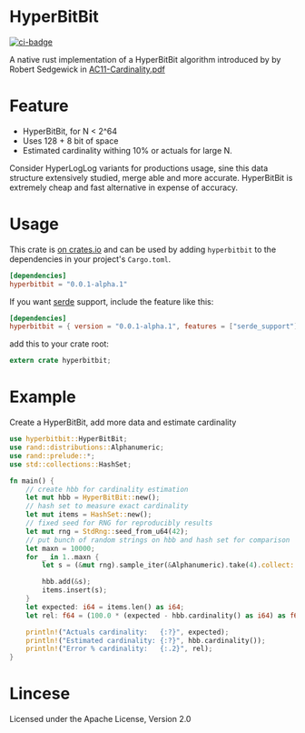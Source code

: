 # HyperBitBit
[![ci-badge](https://github.com/jettify/hyperbitbit/workflows/CI/badge.svg)](https://github.com/jettify/hyperbitbit/actions?query=workflow%3ACI)

 A native rust implementation of a HyperBitBit algorithm introduced by
 by Robert Sedgewick in [AC11-Cardinality.pdf](https://www.cs.princeton.edu/~rs/talks/AC11-Cardinality.pdf)

 # Feature
 * HyperBitBit, for N < 2^64
 * Uses 128 + 8 bit of space
 * Estimated cardinality withing 10% or actuals for large N.

 Consider HyperLogLog variants for productions usage, sine this data structure
 extensively studied, merge able and more accurate. HyperBitBit is extremely
 cheap and fast alternative in expense of accuracy.

 # Usage

 This crate is [on crates.io](https://crates.io/crates/hyperbitbit) and
 can be used by adding `hyperbitbit` to the dependencies in your
 project's `Cargo.toml`.

 ```toml
 [dependencies]
 hyperbitbit = "0.0.1-alpha.1"
 ```
 If you want [serde](https://github.com/serde-rs/serde) support, include the feature like this:

 ```toml
 [dependencies]
 hyperbitbit = { version = "0.0.1-alpha.1", features = ["serde_support"] }
 ```

 add this to your crate root:

 ```rust
 extern crate hyperbitbit;
 ```

 # Example

 Create a HyperBitBit, add more data and estimate cardinality

 ```rust
 use hyperbitbit::HyperBitBit;
 use rand::distributions::Alphanumeric;
 use rand::prelude::*;
 use std::collections::HashSet;

 fn main() {
     // create hbb for cardinality estimation
     let mut hbb = HyperBitBit::new();
     // hash set to measure exact cardinality
     let mut items = HashSet::new();
     // fixed seed for RNG for reproducibly results
     let mut rng = StdRng::seed_from_u64(42);
     // put bunch of random strings on hbb and hash set for comparison
     let maxn = 10000;
     for _ in 1..maxn {
         let s = (&mut rng).sample_iter(&Alphanumeric).take(4).collect::<String>();

         hbb.add(&s);
         items.insert(s);
     }
     let expected: i64 = items.len() as i64;
     let rel: f64 = (100.0 * (expected - hbb.cardinality() as i64) as f64) / (expected as f64);

     println!("Actuals cardinality:   {:?}", expected);
     println!("Estimated cardinality: {:?}", hbb.cardinality());
     println!("Error % cardinality:   {:.2}", rel);
 }
```
 # Lincese
  Licensed under the Apache License, Version 2.0
